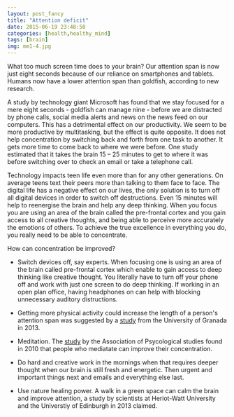 ```yaml
---
layout: post_fancy
title: "Attention deficit"
date: 2015-06-19 23:48:50
categories: [health,healthy_mind]
tags: [brain]
img: mm1-4.jpg
---
```


What too much screen time does to your brain? 
Our attention span is now just eight seconds because of our reliance on smartphones and tablets. 
Humans now have a lower attention span than goldfish, according to new research. 

A study by technology giant Microsoft has found that we stay focused for a mere eight seconds - goldfish can manage nine - before we are distracted by phone calls, social media alerts and news on the news feed on our computers. This has a detrimental effect on our productivity. We seem to be more productive by multitasking, but the effect is quite opposite. It does not help concentration by switching back and forth from one task to another. It gets more time to come back to where we were before. One study estimated that it takes the brain 15 – 25 minutes to get to where it was before switching over to check an email or take a telephone call. 

Technology impacts teen life even more than for any other generations. On average teens text their peers more than talking to them face to face. The digital life has a negative effect on our lives, the only solution is to turn off all digital devices in order to switch off destructions. Even 15 minutes will help to reenergise the brain and help any deep thinking. When you focus you are using an area of the brain called the pre-frontal cortex and you gain access to all creative thoughts, and being able to perceive more accurately the emotions of others. To achieve the true excellence in everything you do, you really need to be able to concentrate.  

How can concentration be improved?

- Switch devices off, say experts. When focusing one is using an area of the brain called pre-frontal cortex which enable to gain access to deep thinking like creative thought. You literally have to turn off your phone off and work with just one screen to do deep thinking. If working in an open plan office, having headphones on can help with blocking unnecessary auditory distructions.

- Getting more physical activity could increase the length of a person's attention span was suggested by a [study](http://www.unh.edu/healthyunh/blog/2013/07/recent-study-ties-physical-activity-longer-attention-span) from the University of Granada in 2013.

- Meditation. The [study](http://www.psychologicalscience.org/index.php/news/releases/meditation-helps-increase-attention-span.html) by the Association of Psycological studies found in 2010 that people who mediatate can improve their concentration. 

- Do hard and creative work in the mornings when that requires deeper thought when our brain is still fresh and energetic. Then urgent and important things next and emails and everything else last.

-	Use nature healing power. A walk in a green space can calm the brain and improve attention, a study by scientists at Heriot-Watt University and the Universtiy of Edinburgh in 2013 claimed.

